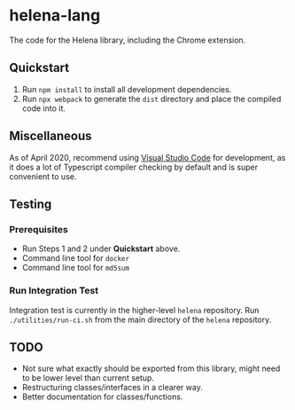 # helena-lang

The code for the Helena library, including the Chrome extension.

## Quickstart

1. Run `npm install` to install all development dependencies.
2. Run `npx webpack` to generate the `dist` directory and place the compiled
   code into it.

## Miscellaneous

As of April 2020, recommend using [Visual Studio Code](https://code.visualstudio.com/)
for development, as it does a lot of Typescript compiler checking by default and
is super convenient to use.

## Testing

### Prerequisites

- Run Steps 1 and 2 under **Quickstart** above.
- Command line tool for `docker`
- Command line tool for `md5sum`

### Run Integration Test

Integration test is currently in the higher-level `helena` repository. Run
`./utilities/run-ci.sh` from the main directory of the `helena` repository.

## TODO

- Not sure what exactly should be exported from this library, might need to be
  lower level than current setup.
- Restructuring classes/interfaces in a clearer way.
- Better documentation for classes/functions.
